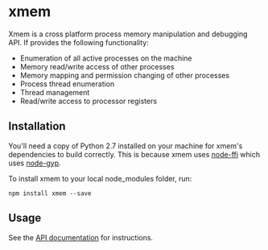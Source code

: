 # xmem

Xmem is a cross platform process memory manipulation and debugging API.  If provides the following functionality:

- Enumeration of all active processes on the machine  
- Memory read/write access of other processes  
- Memory mapping and permission changing of other processes  
- Process thread enumeration
- Thread management
- Read/write access to processor registers

## Installation

You'll need a copy of Python 2.7 installed on your machine for xmem's dependencies to build correctly.  This is because xmem uses [node-ffi](https://github.com/node-ffi/node-ffi) which uses [node-gyp](https://github.com/nodejs/node-gyp).  
  
To install xmem to your local node_modules folder, run:

```
npm install xmem --save
```

## Usage

See the [API documentation](http://jdfreder.github.io/xmem/docs/index.html) for instructions.
